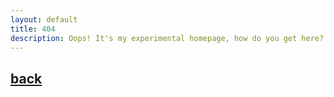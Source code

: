 ```yaml
---
layout: default
title: 404
description: Oops! It's my experimental homepage, how do you get here?
---
```




## [back](./)
